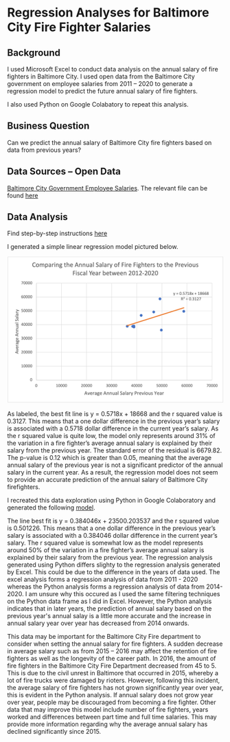 # Regression Analyses for Baltimore City Fire Fighter Salaries
## Background

I used Microsoft Excel to conduct data analysis on the annual salary of fire fighters in Baltimore City. I used open data from the Baltimore City government on employee salaries from 2011 – 2020 to generate a regression model to predict the future annual salary of fire fighters. 

I also used Python on Google Colabatory to repeat this analysis.

## Business Question
Can we predict the annual salary of Baltimore City fire fighters based on data from previous years?

## Data Sources – Open Data
[Baltimore City Government Employee Salaries](https://data.baltimorecity.gov/datasets/baltimore-employee-salaries).
The relevant file can be found [here](https://github.com/cli103/baltimore-city-firefighter-salary/blob/main/Baltimore_City_Employee_Salaries.csv)

## Data Analysis
Find step-by-step instructions [here](https://github.com/cli103/baltimore-city-firefighter-salary/blob/main/excel-instructions)

I generated a simple linear regression model pictured below. 

![alt text](https://github.com/cli103/baltimore-city-firefighter-salary/blob/main/Simple%20Regression%20Annual%20Salary.png)

As labeled, the best fit line is y = 0.5718x + 18668 and the r squared value is 0.3127. This means that a one dollar difference in the previous year’s salary is associated with a 0.5718 dollar difference in the current year’s salary. As the r squared value is quite low, the model only represents around 31% of the variation in a fire fighter’s average annual salary is explained by their salary from the previous year. The standard error of the residual is 6679.82. The p-value is 0.12 which is greater than 0.05, meaning that the average annual salary of the previous year is not a significant predictor of the annual salary in the current year. As a result, the regression model does not seem to provide an accurate prediction of the annual salary of Baltimore City firefighters.

I recreated this data exploration using Python in Google Colaboratory and generated the following [model](https://github.com/cli103/bbaltimore-city-firefighter-salary-python/blob/main/plotly_scatter_salary.html).

The line best fit is y = 0.384046x + 23500.203537 and the r squared value is 0.501226. This means that a one dollar difference in the previous year’s salary is associated with a 0.384046 dollar difference in the current year’s salary. The r squared value is somewhat low as the model represents around 50% of the variation in a fire fighter’s average annual salary is explained by their salary from the previous year. The regression analysis generated using Python differs slighty to the regression analysis generated by Excel. This could be due to the difference in the years of data used. The excel analysis forms a regression analysis of data from 2011 - 2020 whereas the Python analysis forms a regression analysis of data from 2014-2020. I am unsure why this occured as I used the same filtering techniques on the Python data frame as I did in Excel. However, the Python analysis indicates that in later years, the prediction of annual salary based on the previous year's annual salay is a little more accurate and the increase in annual salary year over year has decreased from 2014 onwards.

This data may be important for the Baltimore City Fire department to consider when setting the annual salary for fire fighters. A sudden decrease in average salary such as from 2015 – 2016 may affect the retention of fire fighters as well as the longevity of the career path. In 2016, the amount of fire fighters in the Baltimore City Fire Department decreased from 45 to 5. This is due to the civil unrest in Baltimore that occurred in 2015, whereby a lot of fire trucks were damaged by rioters. However, following this incident, the average salary of fire fighters has not grown significantly year over year, this is evident in the Python analysis. If annual salary does not grow year over year, people may be discouraged from becoming a fire fighter. Other data that may improve this model include number of fire fighters, years worked and differences between part time and full time salaries. This may provide more information regarding why the average annual salary has declined significantly since 2015. 
